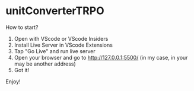 # unitConverterTRPO


How to start?

1) Open with VScode or VScode Insiders
2) Install Live Server in VScode Extensions
3) Tap "Go Live" and run live server 
4) Open your browser and go to http://127.0.0.1:5500/ (in my case, in your may be another address)
5) Got it! 

Enjoy!
